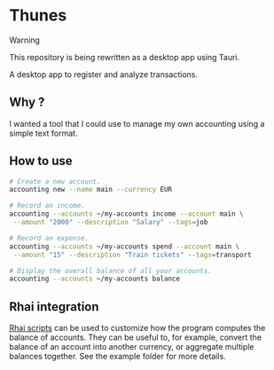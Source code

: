 # Thunes

> [!WARNING]
> This repository is being rewritten as a desktop app using Tauri.

A desktop app to register and analyze transactions.

## Why ?

I wanted a tool that I could use to manage my own accounting using a simple text format.

## How to use

```sh
# Create a new account.
accounting new --name main --currency EUR

# Record an income.
accounting --accounts ~/my-accounts income --account main \
 --amount "2000" --description "Salary" --tags=job

# Record an expense.
accounting --accounts ~/my-accounts spend --account main \
 --amount "15" --description "Train tickets" --tags=transport

# Display the overall balance of all your accounts.
accounting --accounts ~/my-accounts balance
```

## Rhai integration

[Rhai scripts](https://rhai.rs/) can be used to customize how the program computes the balance of accounts. They can be useful to, for example, convert the balance of an account into another currency,
or aggregate multiple balances together.
See the example folder for more details.

